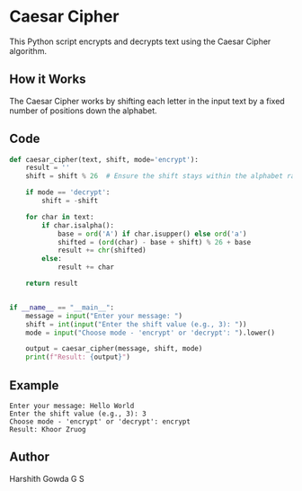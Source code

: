 # Caesar Cipher

This Python script encrypts and decrypts text using the Caesar Cipher algorithm.

## How it Works

The Caesar Cipher works by shifting each letter in the input text by a fixed number of positions down the alphabet.

## Code

```python
def caesar_cipher(text, shift, mode='encrypt'):
    result = ''
    shift = shift % 26  # Ensure the shift stays within the alphabet range

    if mode == 'decrypt':
        shift = -shift

    for char in text:
        if char.isalpha():
            base = ord('A') if char.isupper() else ord('a')
            shifted = (ord(char) - base + shift) % 26 + base
            result += chr(shifted)
        else:
            result += char

    return result


if __name__ == "__main__":
    message = input("Enter your message: ")
    shift = int(input("Enter the shift value (e.g., 3): "))
    mode = input("Choose mode - 'encrypt' or 'decrypt': ").lower()

    output = caesar_cipher(message, shift, mode)
    print(f"Result: {output}")
```

## Example

```
Enter your message: Hello World
Enter the shift value (e.g., 3): 3
Choose mode - 'encrypt' or 'decrypt': encrypt
Result: Khoor Zruog
```

## Author

Harshith Gowda G S
